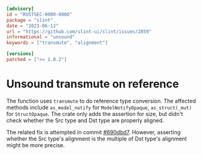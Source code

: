 ```toml
[advisory]
id = "RUSTSEC-0000-0000"
package = "slint"
date = "2023-06-12"
url = "https://github.com/slint-ui/slint/issues/2859"
informational = "unsound"
keywords = ["transmute", "alignment"]

[versions]
patched = [">= 1.0.2"]
```

# Unsound transmute on reference

The function uses `transmute` to do reference type conversion. The affected methods include `as_model_notify` for `ModelNotifyOpaque`, `as_struct(_mut)` for `StructOpaque`. The crate only adds the assertion for size, but didn't check whether the Src type and Dst type are properly aligned. 

The related fix is attempted in commit [#690dbd7](https://github.com/slint-ui/slint/commit/690dbd723b09dce59539f357f9c14fe57103ec44). However, asserting whether the Src type's alignment is the multiple of Dst type's alignment might be more precise.

